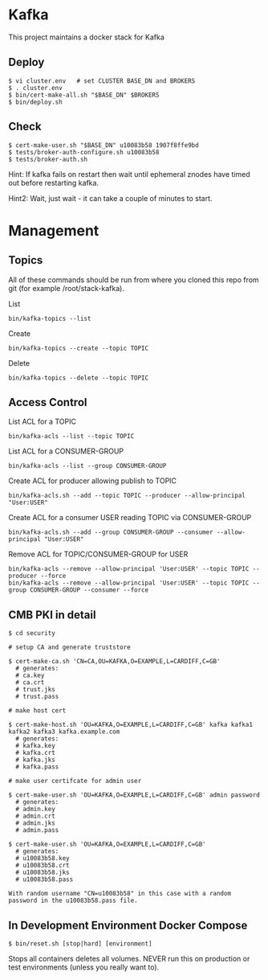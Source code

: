 # Kafka

This project maintains a docker stack for Kafka

## Deploy
```
$ vi cluster.env   # set CLUSTER BASE_DN and BROKERS
$ . cluster.env
$ bin/cert-make-all.sh "$BASE_DN" $BROKERS
$ bin/deploy.sh
```

## Check

```
$ cert-make-user.sh "$BASE_DN" u10083b58 1907f8ffe9bd
$ tests/broker-auth-configure.sh u10083b58
$ tests/broker-auth.sh

```

Hint:  If kafka fails on restart then wait until ephemeral znodes have timed out before restarting kafka.

Hint2: Wait, just wait - it can take a couple of minutes to start.

# Management

## Topics

All of these commands should be run from where you cloned this repo from git (for example /root/stack-kafka).
 
List
```
bin/kafka-topics --list
```

Create
```
bin/kafka-topics --create --topic TOPIC
```

Delete
```
bin/kafka-topics --delete --topic TOPIC
```

## Access Control

List ACL for a TOPIC
```
bin/kafka-acls --list --topic TOPIC
```

List ACL for a CONSUMER-GROUP
```
bin/kafka-acls --list --group CONSUMER-GROUP
```

Create ACL for producer allowing publish to TOPIC
```
bin/kafka-acls.sh --add --topic TOPIC --producer --allow-principal "User:USER"
```

Create ACL for a consumer USER reading TOPIC via CONSUMER-GROUP
```
bin/kafka-acls.sh --add --group CONSUMER-GROUP --consumer --allow-principal "User:USER"
```

Remove ACL for TOPIC/CONSUMER-GROUP for USER
```
bin/kafka-acls --remove --allow-principal 'User:USER' --topic TOPIC --producer --force
bin/kafka-acls --remove --allow-principal 'User:USER' --topic TOPIC --group CONSUMER-GROUP --consumer --force
```

## CMB PKI in detail
```
$ cd security

# setup CA and generate truststore

$ cert-make-ca.sh 'CN=CA,OU=KAFKA,O=EXAMPLE,L=CARDIFF,C=GB'
  # generates:
  # ca.key
  # ca.crt
  # trust.jks
  # trust.pass

# make host cert

$ cert-make-host.sh 'OU=KAFKA,O=EXAMPLE,L=CARDIFF,C=GB' kafka kafka1 kafka2 kafka3 kafka.example.com
  # generates:
  # kafka.key
  # kafka.crt
  # kafka.jks
  # kafka.pass

# make user certifcate for admin user

$ cert-make-user.sh 'OU=KAFKA,O=EXAMPLE,L=CARDIFF,C=GB' admin password
  # generates:
  # admin.key
  # admin.crt
  # admin.jks
  # admin.pass

$ cert-make-user.sh 'OU=KAFKA,O=EXAMPLE,L=CARDIFF,C=GB'
  # generates:
  # u10083b58.key
  # u10083b58.crt
  # u10083b58.jks
  # u10083b58.pass

With random username "CN=u10083b58" in this case with a random password in the u10083b58.pass file.
```

## In Development Environment Docker Compose
```
$ bin/reset.sh [stop|hard] [environment]
```
Stops all containers deletes all volumes. NEVER run this on production or test environments (unless you really want to).
